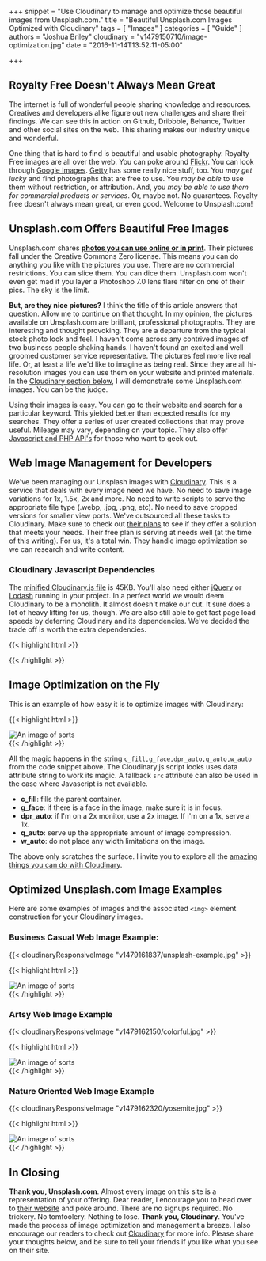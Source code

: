 +++
snippet = "Use Cloudinary to manage and optimize those beautiful images from Unsplash.com."
title = "Beautiful Unsplash.com Images Optimized with Cloudinary"
tags = [
  "Images"
]
categories = [
  "Guide"
]
authors = "Joshua Briley"
cloudinary = "v1479150710/image-optimization.jpg"
date = "2016-11-14T13:52:11-05:00"

+++

## Royalty Free Doesn't Always Mean Great

The internet is full of wonderful people sharing knowledge and resources. Creatives and developers alike figure out new challenges and share their findings. We can see this in action on Github, Dribbble, Behance, Twitter and other social sites on the web. This sharing makes our industry unique and wonderful.

One thing that is hard to find is beautiful and usable photography. Royalty Free images are all over the web. You can poke around [Flickr](http://www.flickr.com). You can look through [Google Images](https://images.google.com). [Getty](http://www.gettyimages.com/) has some really nice stuff, too. You *may get lucky* and find photographs that are free to use. You *may be able* to use them without restriction, or attribution. And, you *may be able to use them for commercial products or services*. Or, maybe not. No guarantees. Royalty free doesn't always mean great, or even good. Welcome to Unsplash.com!

## Unsplash.com Offers Beautiful Free Images

Unsplash.com shares **[photos you can use online or in print](https://unsplash.com/)**. Their pictures fall under the Creative Commons Zero license. This means you can do anything you like with the pictures you use. There are no commercial restrictions. You can slice them. You can dice them. Unsplash.com won't even get mad if you layer a Photoshop 7.0 lens flare filter on one of their pics. The sky is the limit.

**But, are they nice pictures?** I think the title of this article answers that question. Allow me to continue on that thought. In my opinion, the pictures available on Unsplash.com are brilliant, professional photographs. They are interesting and thought provoking. They are a departure from the typical stock photo look and feel. I haven't come across any contrived images of two business people shaking hands. I haven't found an excited and well groomed customer service representative. The pictures feel more like real life. Or, at least a life we'd like to imagine as being real. Since they are all hi-resolution images you can use them on your website and printed materials. In the [Cloudinary section below](#optimized-unsplash-com-image-examples), I will demonstrate some Unsplash.com images. You can be the judge.

Using their images is easy. You can go to their website and search for a particular keyword. This yielded better than expected results for my searches. They offer a series of user created collections that may prove useful. Mileage may vary, depending on your topic. They also offer [Javascript and PHP API's](https://unsplash.com/developers) for those who want to geek out.


## Web Image Management for Developers

We've been managing our Unsplash images with [Cloudinary](http://www.cloudinary.com). This is a service that deals with every image need we have. No need to save image variations for 1x, 1.5x, 2x and more. No need to write scripts to serve the appropriate file type (.webp, .jpg, .png, etc). No need to save cropped versions for smaller view ports. We've outsourced all these tasks to Cloudinary. Make sure to check out [their plans](http://cloudinary.com/pricing) to see if they offer a solution that meets your needs. Their free plan is serving at needs well (at the time of this writing). For us, it's a total win. They handle image optimization so we can research and write content.

### Cloudinary Javascript Dependencies

The [minified Cloudinary.js file](https://github.com/somecallmejosh/majestic-monolith-blog/blob/master/static/js/cloudinary.js) is 45KB. You'll also need either [jQuery](http://jquery.com/) or [Lodash](https://lodash.com/) running in your project. In a perfect world we would deem Cloudinary to be a monolith. It almost doesn't make our cut. It sure does a lot of heavy lifting for us, though. We are also still able to get fast page load speeds by deferring Cloudinary and its dependencies. We've decided the trade off is worth the extra dependencies.

{{< highlight html >}}
<script src="/js/main.min.js" defer></script>
<script src="/js/cloudinary.js" defer></script>
{{< /highlight >}}

## Image Optimization on the Fly

This is an example of how easy it is to optimize images with Cloudinary:

{{< highlight html >}}
<div>
<img
  data-src='https://res.cloudinary.com/your-account-id/image/upload/c_fill,g_face,dpr_auto,q_auto,w_auto/path-to-my-image-on-cloudinary'
  alt="An image of sorts"
  class="cld-responsive"
>
</div>
{{< /highlight >}}

All the magic happens in the string `c_fill,g_face,dpr_auto,q_auto,w_auto` from the code snippet above. The Cloudinary.js script looks uses data attribute string to work its magic. A fallback `src` attribute can also be used in the case where Javascript is not available.

- **c_fill**: fills the parent container.
- **g_face**: if there is a face in the image, make sure it is in focus.
- **dpr_auto**: if I'm on a 2x monitor, use a 2x image. If I'm on a 1x, serve a 1x.
- **q_auto**: serve up the appropriate amount of image compression.
- **w_auto**: do not place any width limitations on the image.

The above only scratches the surface. I invite you to explore all the [amazing things you can do with Cloudinary](http://cloudinary.com/documentation/image_transformations).

## Optimized Unsplash.com Image Examples

Here are some examples of images and the associated `<img>` element construction for your Cloudinary images.

### Business Casual Web Image Example:

{{< cloudinaryResponsiveImage "v1479161837/unsplash-example.jpg" >}}

{{< highlight html >}}
<div class="image">
  <img data-src="https://res.cloudinary.com/dwjulenau/image/upload/c_fill,dpr_auto,q_auto,w_auto/v1479161837/unsplash-example.jpg" src="https://res.cloudinary.com/dwjulenau/image/upload/c_fill,dpr_2.0,q_auto,w_400/v1479161837/unsplash-example.jpg" alt="An image of sorts" class="cld-responsive responsive-img">
</div>
{{< /highlight >}}

### Artsy Web Image Example

{{< cloudinaryResponsiveImage "v1479162150/colorful.jpg" >}}

{{< highlight html >}}
<div class="image">
  <img data-src="https://res.cloudinary.com/dwjulenau/image/upload/c_fill,dpr_auto,q_auto,w_auto/v1479162150/colorful.jpg" src="https://res.cloudinary.com/dwjulenau/image/upload/c_fill,dpr_2.0,q_auto,w_400/v1479162150/colorful.jpg" alt="An image of sorts" class="cld-responsive responsive-img">
</div>
{{< /highlight >}}

### Nature Oriented Web Image Example

{{< cloudinaryResponsiveImage "v1479162320/yosemite.jpg" >}}

{{< highlight html >}}
<div class="image">
  <img data-src="https://res.cloudinary.com/dwjulenau/image/upload/c_fill,dpr_auto,q_auto,w_auto/v1479162320/yosemite.jpg" src="https://res.cloudinary.com/dwjulenau/image/upload/c_fill,dpr_2.0,q_auto,w_400/v1479162320/yosemite.jpg" alt="An image of sorts" class="cld-responsive responsive-img">
</div>
{{< /highlight >}}

## In Closing
**Thank you, Unsplash.com**. Almost every image on this site is a representation of your offering. Dear reader, I encourage you to head over to [their website](https://unsplash.com/) and poke around. There are no signups required. No trickery. No tomfoolery. Nothing to lose. **Thank you, Cloudinary**. You've made the process of image optimization and management a breeze. I also encourage our readers to check out [Cloudinary](http://www.cloudinary.com) for more info. Please share your thoughts below, and be sure to tell your friends if you like what you see on their site.
